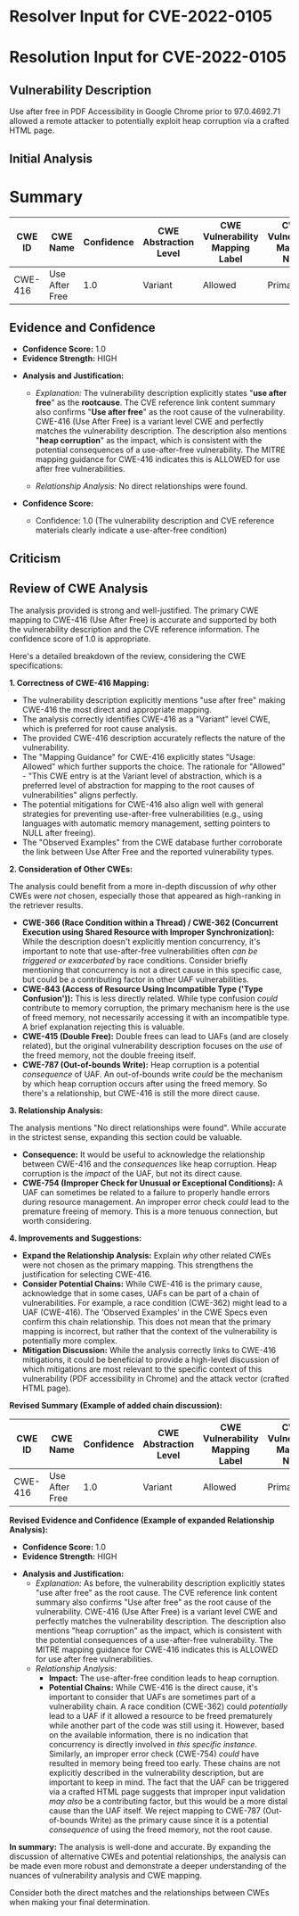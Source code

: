 # Resolver Input for CVE-2022-0105

# Resolution Input for CVE-2022-0105

## Vulnerability Description
Use after free in PDF Accessibility in Google Chrome prior to 97.0.4692.71 allowed a remote attacker to potentially exploit heap corruption via a crafted HTML page.

## Initial Analysis
# Summary
| CWE ID | CWE Name | Confidence | CWE Abstraction Level | CWE Vulnerability Mapping Label | CWE-Vulnerability Mapping Notes |
|---|---|---|---|---|---|
| CWE-416 | Use After Free | 1.0 | Variant | Allowed | Primary CWE |

## Evidence and Confidence

*   **Confidence Score:** 1.0
*   **Evidence Strength:** HIGH

- **Analysis and Justification:**  
  - *Explanation:* The vulnerability description explicitly states "**use after free**" as the **rootcause**. The CVE reference link content summary also confirms "**Use after free**" as the root cause of the vulnerability. CWE-416 (Use After Free) is a variant level CWE and perfectly matches the vulnerability description. The description also mentions "**heap corruption**" as the impact, which is consistent with the potential consequences of a use-after-free vulnerability. The MITRE mapping guidance for CWE-416 indicates this is ALLOWED for use after free vulnerabilities.
  
  - *Relationship Analysis:* No direct relationships were found.

- **Confidence Score:**  
  - Confidence: 1.0 (The vulnerability description and CVE reference materials clearly indicate a use-after-free condition)

## Criticism
## Review of CWE Analysis

The analysis provided is strong and well-justified. The primary CWE mapping to CWE-416 (Use After Free) is accurate and supported by both the vulnerability description and the CVE reference information. The confidence score of 1.0 is appropriate.

Here's a detailed breakdown of the review, considering the CWE specifications:

**1. Correctness of CWE-416 Mapping:**

*   The vulnerability description explicitly mentions "use after free" making CWE-416 the most direct and appropriate mapping.
*   The analysis correctly identifies CWE-416 as a "Variant" level CWE, which is preferred for root cause analysis.
*   The provided CWE-416 description accurately reflects the nature of the vulnerability.
*   The "Mapping Guidance" for CWE-416 explicitly states "Usage: Allowed" which further supports the choice. The rationale for "Allowed" - "This CWE entry is at the Variant level of abstraction, which is a preferred level of abstraction for mapping to the root causes of vulnerabilities" aligns perfectly.
*   The potential mitigations for CWE-416 also align well with general strategies for preventing use-after-free vulnerabilities (e.g., using languages with automatic memory management, setting pointers to NULL after freeing).
*   The "Observed Examples" from the CWE database further corroborate the link between Use After Free and the reported vulnerability types.

**2. Consideration of Other CWEs:**

The analysis could benefit from a more in-depth discussion of *why* other CWEs were *not* chosen, especially those that appeared as high-ranking in the retriever results.

*   **CWE-366 (Race Condition within a Thread) / CWE-362 (Concurrent Execution using Shared Resource with Improper Synchronization):** While the description doesn't explicitly mention concurrency, it's important to note that use-after-free vulnerabilities often *can be triggered or exacerbated* by race conditions. Consider briefly mentioning that concurrency is not a direct cause in this specific case, but could be a contributing factor in other UAF vulnerabilities.
*   **CWE-843 (Access of Resource Using Incompatible Type ('Type Confusion')):** This is less directly related. While type confusion *could* contribute to memory corruption, the primary mechanism here is the use of freed memory, not necessarily accessing it with an incompatible type.  A brief explanation rejecting this is valuable.
*   **CWE-415 (Double Free):** Double frees can lead to UAFs (and are closely related), but the original vulnerability description focuses on the *use* of the freed memory, not the double freeing itself.
*   **CWE-787 (Out-of-bounds Write):** Heap corruption is a potential *consequence* of UAF. An out-of-bounds write *could* be the mechanism by which heap corruption occurs after using the freed memory. So there's a relationship, but CWE-416 is still the more direct cause.

**3. Relationship Analysis:**

The analysis mentions "No direct relationships were found".  While accurate in the strictest sense, expanding this section could be valuable.

*   **Consequence:**  It would be useful to acknowledge the relationship between CWE-416 and the *consequences* like heap corruption.  Heap corruption is the *impact* of the UAF, but not its direct cause.
*   **CWE-754 (Improper Check for Unusual or Exceptional Conditions):** A UAF can sometimes be related to a failure to properly handle errors during resource management. An improper error check *could* lead to the premature freeing of memory. This is a more tenuous connection, but worth considering.

**4. Improvements and Suggestions:**

*   **Expand the Relationship Analysis:** Explain *why* other related CWEs were not chosen as the primary mapping. This strengthens the justification for selecting CWE-416.
*   **Consider Potential Chains:** While CWE-416 is the primary cause, acknowledge that in some cases, UAFs can be part of a chain of vulnerabilities. For example, a race condition (CWE-362) might lead to a UAF (CWE-416).  The 'Observed Examples' in the CWE Specs even confirm this chain relationship. This does not mean that the primary mapping is incorrect, but rather that the context of the vulnerability is potentially more complex.
*   **Mitigation Discussion:** While the analysis correctly links to CWE-416 mitigations, it could be beneficial to provide a high-level discussion of which mitigations are most relevant to the specific context of this vulnerability (PDF accessibility in Chrome) and the attack vector (crafted HTML page).

**Revised Summary (Example of added chain discussion):**

| CWE ID | CWE Name | Confidence | CWE Abstraction Level | CWE Vulnerability Mapping Label | CWE-Vulnerability Mapping Notes |
|---|---|---|---|---|---|
| CWE-416 | Use After Free | 1.0 | Variant | Allowed | Primary CWE |

**Revised Evidence and Confidence (Example of expanded Relationship Analysis):**

*   **Confidence Score:** 1.0
*   **Evidence Strength:** HIGH

- **Analysis and Justification:**
    - *Explanation:*  As before, the vulnerability description explicitly states "use after free" as the root cause. The CVE reference link content summary also confirms "Use after free" as the root cause of the vulnerability. CWE-416 (Use After Free) is a variant level CWE and perfectly matches the vulnerability description. The description also mentions "heap corruption" as the impact, which is consistent with the potential consequences of a use-after-free vulnerability. The MITRE mapping guidance for CWE-416 indicates this is ALLOWED for use after free vulnerabilities.
    - *Relationship Analysis:*
        - **Impact:** The use-after-free condition leads to heap corruption.
        - **Potential Chains:** While CWE-416 is the direct cause, it's important to consider that UAFs are sometimes part of a vulnerability chain. A race condition (CWE-362) could *potentially* lead to a UAF if it allowed a resource to be freed prematurely while another part of the code was still using it.  However, based on the available information, there is no indication that concurrency is directly involved in *this specific instance*.  Similarly, an improper error check (CWE-754) *could* have resulted in memory being freed too early. These chains are not explicitly described in the vulnerability description, but are important to keep in mind.  The fact that the UAF can be triggered via a crafted HTML page suggests that improper input validation *may also* be a contributing factor, but this would be a more distal cause than the UAF itself.  We reject mapping to CWE-787 (Out-of-bounds Write) as the primary cause since it is a potential *consequence* of using the freed memory, not the root cause.

**In summary:** The analysis is well-done and accurate. By expanding the discussion of alternative CWEs and potential relationships, the analysis can be made even more robust and demonstrate a deeper understanding of the nuances of vulnerability analysis and CWE mapping.

Consider both the direct matches and the relationships between CWEs
when making your final determination.
        